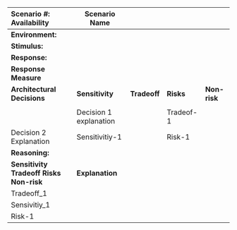 
<div style="page-break-after: always"></div>

| Scenario #: Availability      | Scenario Name || |  |  
| :----------- |-----------|-----------|----------- |---------- |
| **Environment:** |     |
|**Stimulus:**| |
|**Response:**| |
|**Response Measure**| |
|**Architectural Decisions**| **Sensitivity** |**Tradeoff** |**Risks** |**Non-risk**|
||  
 |Decision 1 explanation|| Tradeof-1| |
|Decision 2 Explanation|Sensitivitiy-1 | |Risk-1|
|**Reasoning:**| |
|**Sensitivity Tradeoff Risks Non-risk** |**Explanation**|
|Tradeoff_1 |  
|Sensivitiy_1| 
|Risk-1| |


